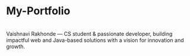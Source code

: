 # My-Portfolio
<br>
Vaishnavi Rakhonde — CS student & passionate developer, building impactful web and Java-based solutions with a vision for innovation and growth.
